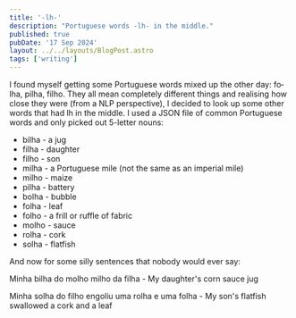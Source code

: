 ```yaml
---
title: '-lh-'
description: "Portuguese words -lh- in the middle."
published: true
pubDate: '17 Sep 2024'
layout: ../../layouts/BlogPost.astro
tags: ['writing']
---
```


I found myself getting some Portuguese words mixed up the other day: <span lang="pt">folha</span>, <span lang="pt">pilha</span>, <span lang="pt">filho</span>. They all mean completely different things and realising how close they were (from a NLP perspective), I decided to look up some other words that had lh in the middle. I used a JSON file of common Portuguese words and only picked out 5-letter nouns:

<ul>
	<li><span lang="pt">bilha</span> - a jug</li>
	<li><span lang="pt">filha</span> - daughter</li>
	<li><span lang="pt">filho</span> - son</li>
	<li><span lang="pt">milha</span> - a Portuguese mile (not the same as an imperial mile)</li>
	<li><span lang="pt">milho</span> - maize</li>
	<li><span lang="pt">pilha</span> - battery</li>
	<li><span lang="pt">bolha</span> - bubble</li>
	<li><span lang="pt">folha</span> - leaf</li>
	<li><span lang="pt">folho</span> - a frill or ruffle of fabric</li>
	<li><span lang="pt">molho</span> - sauce</li>
	<li><span lang="pt">rolha</span> - cork</li>
	<li><span lang="pt">solha</span> - flatfish</li>
</ul>

And now for some silly sentences that nobody would ever say:

<span lang="pt">Minha bilha do molho milho da filha</span> - My daughter's corn sauce jug

<span lang="pt">Minha solha do filho engoliu uma rolha e uma folha</span> - My son's flatfish swallowed a cork and a leaf